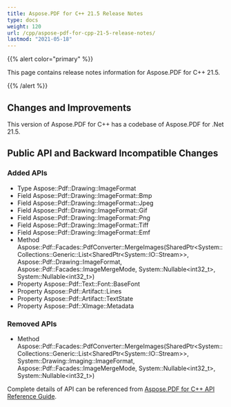 ```yaml
---
title: Aspose.PDF for C++ 21.5 Release Notes
type: docs
weight: 120
url: /cpp/aspose-pdf-for-cpp-21-5-release-notes/
lastmod: "2021-05-18"
---
```


{{% alert color="primary" %}}

This page contains release notes information for Aspose.PDF for C++ 21.5.

{{% /alert %}}

## Changes and Improvements

This version of Aspose.PDF for C++ has a codebase of Aspose.PDF for .Net 21.5.

## Public API and Backward Incompatible Changes

### Added APIs

* Type Aspose::Pdf::Drawing::ImageFormat
* Field Aspose::Pdf::Drawing::ImageFormat::Bmp
* Field Aspose::Pdf::Drawing::ImageFormat::Jpeg
* Field Aspose::Pdf::Drawing::ImageFormat::Gif
* Field Aspose::Pdf::Drawing::ImageFormat::Png
* Field Aspose::Pdf::Drawing::ImageFormat::Tiff
* Field Aspose::Pdf::Drawing::ImageFormat::Emf
* Method Aspose::Pdf::Facades::PdfConverter::MergeImages(SharedPtr\<System::Collections::Generic::List\<SharedPtr\<System::IO::Stream\>\>, Aspose::Pdf::Drawing::ImageFormat, Aspose::Pdf::Facades::ImageMergeMode, System::Nullable\<int32_t\>, System::Nullable\<int32_t\>)
* Property Aspose::Pdf::Text::Font::BaseFont
* Property Aspose::Pdf::Artifact::Lines
* Property Aspose::Pdf::Artifact::TextState
* Property Aspose::Pdf::XImage::Metadata

### Removed APIs

* Method Aspose::Pdf::Facades::PdfConverter::MergeImages(SharedPtr\<System::Collections::Generic::List\<SharedPtr\<System::IO::Stream\>\>, System::Drawing::Imaging::ImageFormat, Aspose::Pdf::Facades::ImageMergeMode, System::Nullable\<int32_t\>, System::Nullable\<int32_t\>)

Complete details of API can be referenced from [Aspose.PDF for C++ API Reference Guide](https://apireference.aspose.com/pdf/cpp/).
